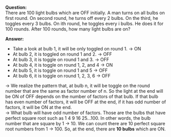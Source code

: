 **Question:**  
There are 100 light bulbs which are OFF initially. A man turns on all bulbs on first round. On second round, he turns off every 2 bulbs. On the third, he toggles every 3 bulbs. On ith round, he toggles every i bulbs. He does it for 100 rounds.
After 100 rounds, how many light bulbs are on?

**Answer:**  
- Take a look at bulb 1, it will be only toggled on round 1. -> ON
- At bulb 2, it is toggled on round 1 and 2. -> OFF
- At bulb 3, it is toggle on round 1 and 3. -> OFF
- At bulb 4, it is toggle on round 1, 2, and 4 -> ON
- At bulb 5, it is toggle on round 1 and 5 -> OFF
- At bulb 6, it is toggle on round 1, 2, 3, 6 -> OFF  

-> We realize the pattern that, at bulb n, it will be toggle on the round number that are the same as factor number of n. So the light at the end will be ON of OFF depends on the number of factors of that bulb. If that bulb has even number of factors, it will be OFF at the end, if it has odd number of factors, it will be ON at the end.  
-> What bulb will have odd number of factors. Those are the bulbs that have perfect square root such as 1 4 9 16 25...100. In other words, the bulb number that are square by 1 -> 10. We can count there are 10 perfect square root numbers from 1 -> 100. So, at the end, there are **10 bulbs** which are ON.

